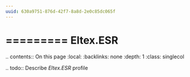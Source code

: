 ```yaml
---
uuid: 630a9751-876d-42f7-8a8d-2e0c85dc065f
---
```



=========
Eltex.ESR
=========

.. contents:: On this page
    :local:
    :backlinks: none
    :depth: 1
    :class: singlecol

.. todo::
    Describe *Eltex.ESR* profile

